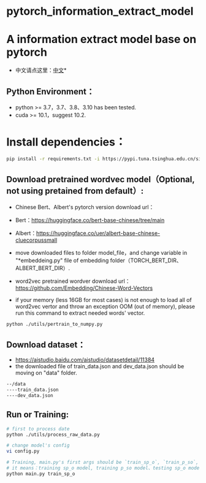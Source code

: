 # pytorch_information_extract_model
# A information extract model base on pytorch

* 中文请点这里：[中文](README.md)*

## Python Environment：
* python >= 3.7，3.7、3.8、3.10 has been tested.
* cuda >= 10.1，suggest 10.2.

# Install dependencies：
```bash
pip install -r requirements.txt -i https://pypi.tuna.tsinghua.edu.cn/simple --trusted-host tuna.tsinghua.edu.cn
```

## Download pretrained wordvec model（Optional, not using pretained from default）:
- Chinese Bert、Albert's pytorch version download url： 
- Bert：<https://huggingface.co/bert-base-chinese/tree/main>
- Albert：<https://huggingface.co/uer/albert-base-chinese-cluecorpussmall> 

- move downloaded files to folder model_file，and change variable in "*embeddeing.py" file of embedding folder（TORCH_BERT_DIR、ALBERT_BERT_DIR）.
- word2vec pretrained wordver download url：<https://github.com/Embedding/Chinese-Word-Vectors>
- if your memory (less 16GB for most cases) is not enough to load all of word2vec vertor and throw an exception OOM (out of memory), please run this command to extract needed words' vector.
```bash
python ./utils/pertrain_to_numpy.py
```

## Download dataset： 
- <https://aistudio.baidu.com/aistudio/datasetdetail/11384>
- the downloaded file of train_data.json and dev_data.json should be moving on "data" folder.
```bash
--/data
----train_data.json
----dev_data.json
```
  
## Run or Training:
```bash
# first to process date
python ./utils/process_raw_data.py

# change model's config
vi config.py

# Training, main.py's first args should be `train_sp_o`, `train_p_so`, `test_sp_o`, `test_p_so`
# it means：training sp_o model, training p_so model、testing sp_o model, testing p_so model
python main.py train_sp_o
    
```